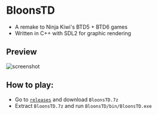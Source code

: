 # BloonsTD
* A remake to Ninja Kiwi's BTD5 + BTD6 games
* Written in C++ with SDL2 for graphic rendering
## Preview
![screenshot](https://i.imgur.com/dATVGgM.gifv)
## How to play:
* Go to [`releases`] and download `BloonsTD.7z`
* Extract `BloonsTD.7z` and run `BloonsTD/bin/BloonsTD.exe`

[`releases`]: <https://github.com/idomoz/BloonsTD/releases>
